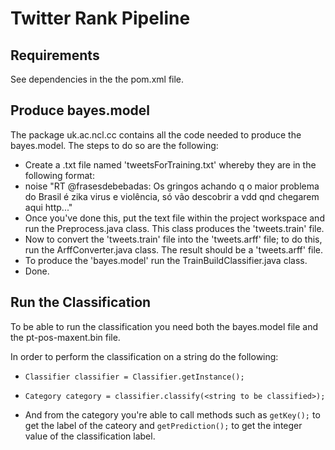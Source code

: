 # Twitter Rank Pipeline #

## Requirements ##

See dependencies in the the pom.xml file.

## Produce bayes.model ##

The package uk.ac.ncl.cc contains all the code needed to produce the bayes.model. 
The steps to do so are the following:

* Create a .txt file named 'tweetsForTraining.txt' whereby they are in the following format:
* noise "RT @frasesdebebadas: Os gringos achando q o maior problema do Brasil é zika virus e violência, só vão descobrir a vdd qnd chegarem aqui http..."
* Once you've done this, put the text file within the project workspace and run the Preprocess.java class. This class produces the 'tweets.train' file.
* Now to convert the 'tweets.train' file into the 'tweets.arff' file; to do this, run the ArffConverter.java class. The result should be a 'tweets.arff' file.
* To produce the 'bayes.model' run the TrainBuildClassifier.java class.
* Done.

## Run the Classification ##

To be able to run the classification you need both the bayes.model file and the pt-pos-maxent.bin file.

In order to perform the classification on a string do the following:

* `Classifier classifier = Classifier.getInstance();`

* `Category category = classifier.classify(<string to be classified>);`

* And from the category you're able to call methods such as `getKey();` to get the label of the cateory and `getPrediction();` to get the integer value of the classification label.